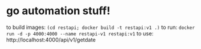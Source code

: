 # go automation stuff!

to build images: `(cd restapi; docker build -t restapi:v1 .)`
to run: `docker run -d -p 4000:4000 --name restapi-v1 restapi:v1`
to use: http://localhost:4000/api/v1/getdate
